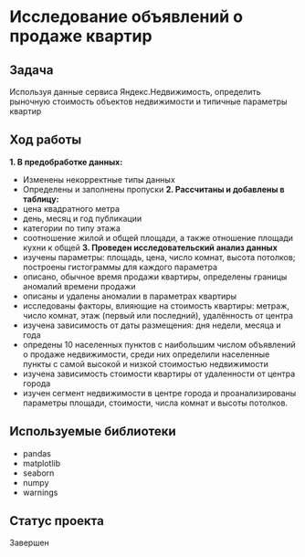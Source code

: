 # Исследование объявлений о продаже квартир

## Задача

Используя данные сервиса Яндекс.Недвижимость, определить рыночную стоимость объектов недвижимости и типичные параметры квартир

## Ход работы
**1. В предобработке данных:**
  * Изменены некорректные типы данных 
  * Определены и заполнены пропуски
**2. Рассчитаны и добавлены в таблицу:**
  * цена квадратного метра
  * день, месяц и год публикации
  * категории по типу этажа
  * соотношение жилой и общей площади, а также отношение площади кухни к общей
**3. Проведен исследовательский анализ данных**
  * изучены параметры: площадь, цена, число комнат, высота потолков; построены гистограммы для каждого параметра
  * описано, обычное время продажи квартиры, определены границы аномалий времени продажи  
  * описаны и удалены аномалии в параметрах квартиры
  * исследованы факторы, влияющие на стоимость квартиры: метраж, число комнат, этаж (первый или последний), удалённость от центра
  * изучена зависимость от даты размещения: дня недели, месяца и года
  * опредены 10 населенных пунктов с наибольшим числом объявлений о продаже недвижимости, среди них определили населенные пункты с 
    самой высокой и низкой стоимостью недвижимости
  * изучена зависимость стоимости квартиры от удаленности от центра города
  * изучен сегмент недвижимости в центре города и проанализированы параметры площади, стоимости, числа комнат и высоты потолков.
 
## Используемые библиотеки
* pandas
* matplotlib
* seaborn
* numpy
* warnings

## Статус проекта
Завершен
